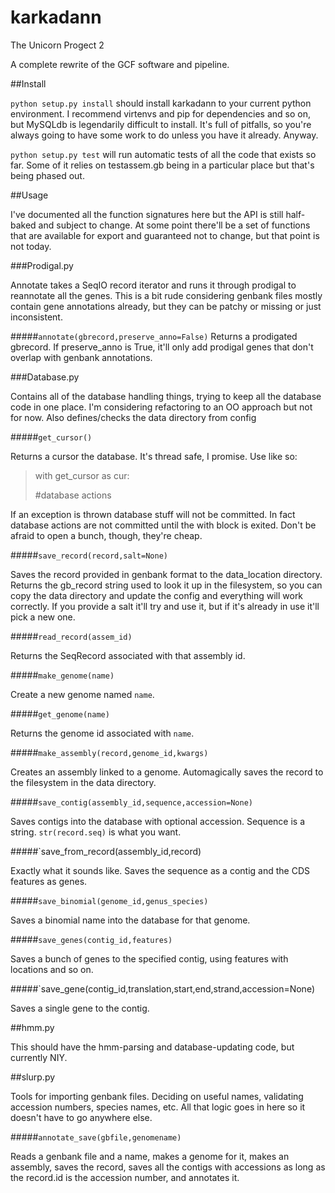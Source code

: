 # karkadann
The Unicorn Progect 2

A complete rewrite of the GCF software and pipeline.

##Install

`python setup.py install` should install karkadann to your current python environment. I recommend virtenvs and pip for dependencies and so on, but MySQLdb is legendarily difficult to install. It's full of pitfalls, so you're always going to have some work to do unless you have it already. Anyway.

`python setup.py test` will run automatic tests of all the code that exists so far. Some of it relies on testassem.gb being in a particular place but that's being phased out.

##Usage

I've documented all the function signatures here but the API is still half-baked and subject to change. At some point there'll be a set of functions that are available for export and guaranteed not to change, but that point is not today.

###Prodigal.py

Annotate takes a SeqIO record iterator and runs it through prodigal to reannotate all the genes. This is a bit rude considering genbank files mostly contain gene annotations already, but they can be patchy or missing or just inconsistent.


#####`annotate(gbrecord,preserve_anno=False)`
Returns a prodigated gbrecord. If preserve_anno is True, it'll only add prodigal genes that don't overlap with genbank annotations. 


###Database.py

Contains all of the database handling things, trying to keep all the database code in one place. I'm considering refactoring to an OO approach but not for now. Also defines/checks the data directory from config 

#####`get_cursor()`

Returns a cursor the database. It's thread safe, I promise. Use like so:

>with get_cursor as cur:
>
>	#database actions

If an exception is thrown database stuff will not be committed. In fact database actions are not committed until the with block is exited. Don't be afraid to open a bunch, though, they're cheap.

#####`save_record(record,salt=None)`

Saves the record provided in genbank format to the data_location directory. Returns the gb_record string used to look it up in the filesystem, so you can copy the data directory and update the config and everything will work correctly. If you provide a salt it'll try and use it, but if it's already in use it'll pick a new one. 

#####`read_record(assem_id)`

Returns the SeqRecord associated with that assembly id. 

#####`make_genome(name)`

Create a new genome named `name`. 

#####`get_genome(name)`

Returns the genome id associated with `name`.

#####`make_assembly(record,genome_id,kwargs)`

Creates an assembly linked to a genome. Automagically saves the record to the filesystem in the data directory.

#####`save_contig(assembly_id,sequence,accession=None)`

Saves contigs into the database with optional accession. Sequence is a string. `str(record.seq)` is what you want.

#####`save_from_record(assembly_id,record)

Exactly what it sounds like. Saves the sequence as a contig and the CDS features as genes.

#####`save_binomial(genome_id,genus_species)`

Saves a binomial name into the database for that genome.

#####`save_genes(contig_id,features)`

Saves a bunch of genes to the specified contig, using features with locations and so on.

#####`save_gene(contig_id,translation,start,end,strand,accession=None)

Saves a single gene to the contig.

##hmm.py

This should have the hmm-parsing and database-updating code, but currently NIY.

##slurp.py

Tools for importing genbank files. Deciding on useful names, validating accession numbers, species names, etc. All that logic goes in here so it doesn't have to go anywhere else.

#####`annotate_save(gbfile,genomename)`

Reads a genbank file and a name, makes a genome for it, makes an assembly, saves the record, saves all the contigs with accessions as long as the record.id is the accession number, and annotates it. 